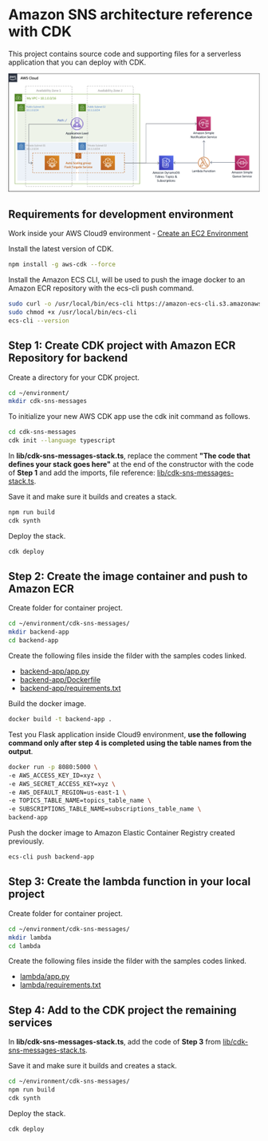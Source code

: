# Amazon SNS architecture reference with CDK

This project contains source code and supporting files for a serverless application that you can deploy with CDK.

![Amazon SNS architecture reference with CDK](images/diagram.png)

## Requirements for development environment

Work inside your AWS Cloud9 environment - [Create an EC2 Environment](https://docs.aws.amazon.com/cloud9/latest/user-guide/create-environment-main.html#create-environment-console)

Install the latest version of CDK.

``` bash
npm install -g aws-cdk --force
```

Install the Amazon ECS CLI, will be used to push the image docker to an Amazon ECR repository with the ecs-cli push command.

``` bash
sudo curl -o /usr/local/bin/ecs-cli https://amazon-ecs-cli.s3.amazonaws.com/ecs-cli-linux-amd64-latest
sudo chmod +x /usr/local/bin/ecs-cli
ecs-cli --version
```

## Step 1: Create CDK project with Amazon ECR Repository for backend


Create a directory for your CDK project.

``` bash
cd ~/environment/
mkdir cdk-sns-messages
```

To initialize your new AWS CDK app use the cdk init command as follows.

``` bash
cd cdk-sns-messages
cdk init --language typescript
```

In **lib/cdk-sns-messages-stack.ts**, replace the comment **"The code that defines your stack goes here"** at the end of the constructor with the code of **Step 1** and add the imports, file reference: [lib/cdk-sns-messages-stack.ts](lib/cdk-sns-messages-stack.ts).

Save it and make sure it builds and creates a stack.

``` bash
npm run build
cdk synth
```

Deploy the stack.

``` bash
cdk deploy
```

## Step 2: Create the image container and push to Amazon ECR

Create folder for container project.

``` bash
cd ~/environment/cdk-sns-messages/
mkdir backend-app
cd backend-app
```

Create the following files inside the filder with the samples codes linked.
- [backend-app/app.py](backend-app/app.py)
- [backend-app/Dockerfile](backend-app/Dockerfile)
- [backend-app/requirements.txt](backend-app/requirements.txt)

Build the docker image.

``` bash
docker build -t backend-app .
```

Test you Flask application inside Cloud9 environment, **use the following command only after step 4 is completed using the table names from the output**.

``` bash
docker run -p 8080:5000 \
-e AWS_ACCESS_KEY_ID=xyz \
-e AWS_SECRET_ACCESS_KEY=xyz \
-e AWS_DEFAULT_REGION=us-east-1 \
-e TOPICS_TABLE_NAME=topics_table_name \
-e SUBSCRIPTIONS_TABLE_NAME=subscriptions_table_name \
backend-app
```

Push the docker image to Amazon Elastic Container Registry created previously.

``` bash
ecs-cli push backend-app
```

## Step 3: Create the lambda function in your local project

Create folder for container project.

``` bash
cd ~/environment/cdk-sns-messages/
mkdir lambda
cd lambda
```

Create the following files inside the filder with the samples codes linked.
- [lambda/app.py](lambda/app.py)
- [lambda/requirements.txt](lambda/requirements.txt)

## Step 4: Add to the CDK project the remaining services

In **lib/cdk-sns-messages-stack.ts**, add the code of **Step 3** from [lib/cdk-sns-messages-stack.ts](lib/cdk-sns-messages-stack.ts).

Save it and make sure it builds and creates a stack.

``` bash
cd ~/environment/cdk-sns-messages/
npm run build
cdk synth
```

Deploy the stack.

``` bash
cdk deploy
```